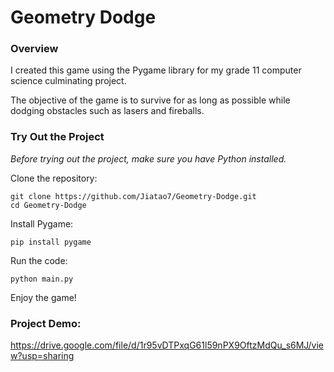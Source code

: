# Geometry Dodge

### Overview
I created this game using the Pygame library for my grade 11 computer science culminating project.

The objective of the game is to survive for as long as possible while dodging obstacles such as lasers and fireballs.

### Try Out the Project
*Before trying out the project, make sure you have Python installed.*

Clone the repository:
  ```
  git clone https://github.com/Jiatao7/Geometry-Dodge.git
  cd Geometry-Dodge
  ```

Install Pygame:
```
pip install pygame
```

Run the code:
```
python main.py
```

Enjoy the game!

### Project Demo:
https://drive.google.com/file/d/1r95vDTPxqG61l59nPX9OftzMdQu_s6MJ/view?usp=sharing

